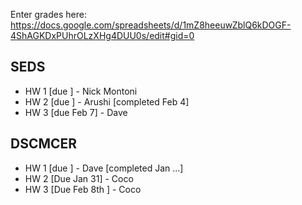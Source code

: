 Enter grades here: https://docs.google.com/spreadsheets/d/1mZ8heeuwZblQ6kDOGF-4ShAGKDxPUhrOLzXHg4DUU0s/edit#gid=0  

## SEDS

* HW 1 [due ] - Nick Montoni
* HW 2 [due ] - Arushi [completed Feb 4]
* HW 3 [due Feb 7] - Dave


## DSCMCER
* HW 1 [due ] - Dave [completed Jan ...]
* HW 2 [Due Jan 31] - Coco
* HW 3 [Due Feb 8th ] - Coco
